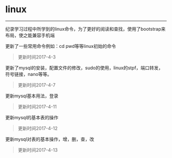 # linux
---------------------

纪录学习过程中所学到的linux命令，为了更好的阅读和查找，使用了bootstrap来布局，使之能兼容手机端

更新了一些常用命令例如：cd pwd等等linux初始的命令
>更新时间2017-4-3

更新了mysql的安装，配置文件的修改，sudo的使用，linux的stpf，端口转发，符号链接，nano等等。
>更新时间2017-4-7

更新mysql基本用法，登录
>更新时间2017-4-11

更新mysql的基本表的操作
>更新时间2017-4-12

更新mysql对表的基本操作，增，删，查，改
>更新时间2017-4-13
